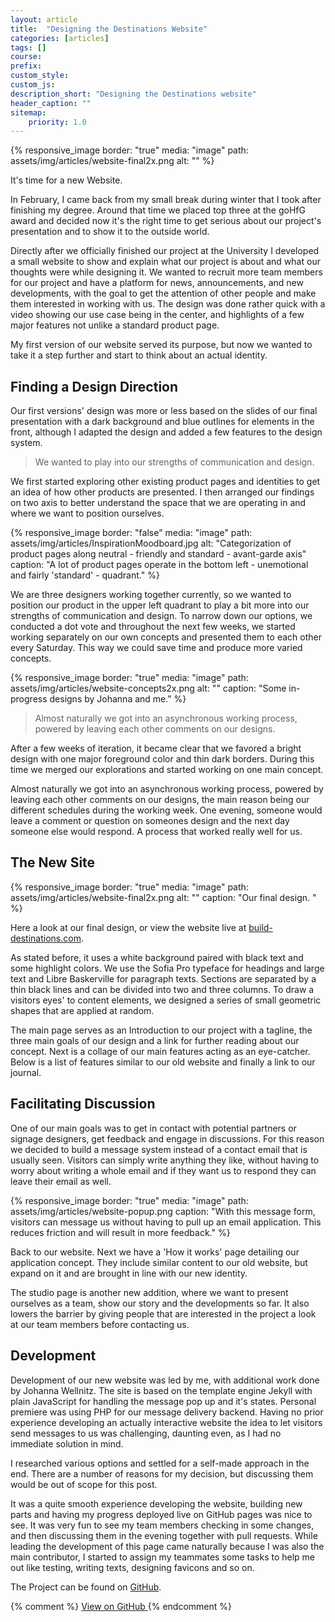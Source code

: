 ```yaml
---
layout: article
title:  "Designing the Destinations Website"
categories: [articles]
tags: []
course:
prefix: 
custom_style:
custom_js:
description_short: "Designing the Destinations website"
header_caption: ""
sitemap:
    priority: 1.0
---
```



{% responsive_image
border: "true"
media: "image"
path: assets/img/articles/website-final2x.png
alt: ""
%}

It's time for a new Website.

In February, I came back from my small break during winter that I took after finishing my degree. Around that time we placed top three at the goHfG award and decided now it's the right time to get serious about our project's presentation and to show it to the outside world. 

Directly after we officially finished our project at the University I developed a small website to show and explain what our project is about and what our thoughts were while designing it. We wanted to recruit more team members for our project and have a platform for news, announcements, and new developments, with the goal to get the attention of other people and make them interested in working with us. The design was done rather quick with a video showing our use case being in the center, and highlights of a few major features not unlike a standard product page. 

My first version of our website served its purpose, but now we wanted to take it a step further and start to think about an actual identity. 


## Finding a Design Direction

Our first versions' design was more or less based on the slides of our final presentation with a dark background and blue outlines for elements in the front, although I adapted the design and added a few features to the design system.

> We wanted to play into our strengths of communication and design.

We first started exploring other existing product pages and identities to get an idea of how other products are presented. I then arranged our findings on two axis to better understand the space that we are operating in and where we want to position ourselves.


{% responsive_image
border: "false"
media: "image"
path: assets/img/articles/InspirationMoodboard.jpg
alt: "Categorization of product pages along neutral - friendly and standard - avant-garde axis"
caption: "A lot of product pages operate in the bottom left - unemotional and fairly 'standard' - quadrant." %}

 We are three designers working together currently, so we wanted to position our product in the upper left quadrant to play a bit more into our strengths of communication and design. To narrow down our options, we conducted a dot vote and throughout the next few weeks, we started working separately on our own concepts and presented them to each other every Saturday. This way we could save time and produce more varied concepts.

{% responsive_image
border: "true"
media: "image"
path: assets/img/articles/website-concepts2x.png
alt: ""
caption: "Some in-progress designs by Johanna and me." %}

> Almost naturally we got into an asynchronous working process, powered by leaving each other comments on our designs.

After a few weeks of iteration, it became clear that we favored a bright design with one major foreground color and thin dark borders. During this time we merged our explorations and started working on one main concept. 

Almost naturally we got into an asynchronous working process, powered by leaving each other comments on our designs, the main reason being our different schedules during the working week. One evening, someone would leave a comment or question on someones design and the next day someone else would respond. A process that worked really well for us.


## The New Site

{% responsive_image
border: "true"
media: "image"
path: assets/img/articles/website-final2x.png
alt: ""
caption: "Our final design. " %}

Here a look at our final design, or view the website live at [build-destinations.com](https://www.dev.build-destinations.com). 

As stated before, it uses a white background paired with black text and some highlight colors. We use the Sofia Pro typeface for headings and large text and Libre Baskerville for paragraph texts. Sections are separated by a thin black lines and can be divided into two and three columns. To draw a visitors eyes' to content elements, we designed a series of small geometric shapes that are applied at random.

The main page serves as an Introduction to our project with a tagline, the three main goals of our design and a link for further reading about our concept. Next is a collage of our main features acting as an eye-catcher. Below is a list of features similar to our old website and finally a link to our journal.

## Facilitating Discussion

One of our main goals was to get in contact with potential partners or signage designers, get feedback and engage in discussions. For this reason we decided to build a message system instead of a contact email that is usually seen. Visitors can simply write anything they like, without having to worry about writing a whole email and if they want us to respond they can leave their email as well. 

{% responsive_image
border: "true"
media: "image"
path: assets/img/articles/website-popup.png
caption: "With this message form, visitors can message us without having to pull up an email application. This reduces friction and will result in more feedback." %}

Back to our website. Next we have a 'How it works' page detailing our application concept. They include similar content to our old website, but expand on it and are brought in line with our new identity. 

The studio page is another new addition, where we want to present ourselves as a team, show our story and the developments so far. It also lowers the barrier by giving people that are interested in the project a look at our team members before contacting us.

## Development

Development of our new website was led by me, with additional work done by Johanna Wellnitz. The site is based on the template engine Jekyll with plain JavaScript for handling the message pop up and it's states. Personal premiere was using PHP for our message delivery backend. Having no prior experience developing an actually interactive website the idea to let visitors send messages to us was challenging, daunting even, as I had no immediate solution in mind. 

I researched various options and settled for a self-made approach in the end. There are a number of reasons for my decision, but discussing them would be out of scope for this post. 

It was a quite smooth experience developing the website, building new parts and having my progress deployed live on GitHub pages was nice to see. It was very fun to see my team members checking in some changes, and then discussing them in the evening together with pull requests. While leading the development of this page came naturally because I was also the main contributor, I started to assign my teammates some tasks to help me out like testing, writing texts, designing favicons and so on. 


The Project can be found on [GitHub][GHLink].

{% comment %}
<a href="https://github.com/The-Destinations-Company/the-destinations-company.github.io" class="button-link">
<span>View on GitHub</span>
</a>
{% endcomment %}





[GHLink]: https://github.com/The-Destinations-Company/the-destinations-company.github.io
